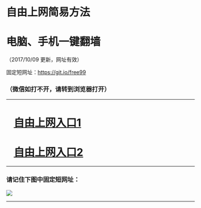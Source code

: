 ﻿# 自由上网简易方法

# 电脑、手机一键翻墙

（2017/10/09 更新，网址有效）

固定短网址：https://git.io/free99

### （微信如打不开，请转到浏览器打开）


***





# &nbsp;&nbsp; <a href="http://ft129678602.fwq-tz-1001.info/fwqtz01.html?t=100900113031 " target="_blank">自由上网入口1</a>
# &nbsp;&nbsp; <a href="http://ft251273736.fwq-tz-1002.info/fwqtz02.html?t=100900113502 " target="_blank">自由上网入口2</a>
***

### 请记住下图中固定短网址：

<img src="https://s3-us-west-2.amazonaws.com/fwq-1001/yjfq-20170905okok.png" /> 


***

